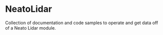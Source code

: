 # NeatoLidar
Collection of documentation and code samples to operate and get data off of a Neato Lidar module.
